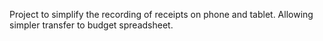 Project to simplify the recording of receipts on phone and tablet. Allowing simpler transfer to budget spreadsheet.